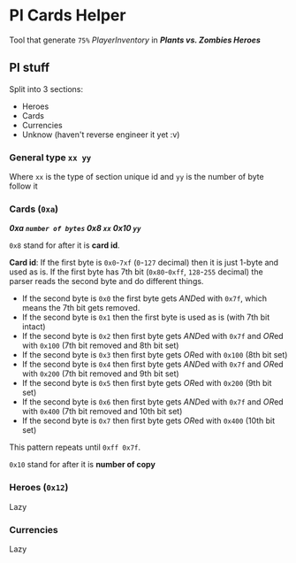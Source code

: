 # PI Cards Helper
Tool that generate `75%` *PlayerInventory* in ***Plants vs. Zombies Heroes***

## PI stuff
Split into 3 sections:
* Heroes
* Cards
* Currencies
* Unknow (haven't reverse engineer it yet :v)

### General type `xx yy`
Where `xx` is the type of section unique id and `yy` is the number of byte follow it

### Cards (`0xa`)

***0xa `number of bytes` 0x8 `xx` 0x10 `yy`***

`0x8` stand for after it is **card id**.

**Card id**:  If the first byte is `0x0`-`7xf` (`0`-`127` decimal) then it is just 1-byte and used as is. If the first byte has 7th bit (`0x80`-`0xff`, `128`-`255` decimal) the parser reads the second byte and do different things.
* If the second byte is `0x0` the first byte gets *AND*ed with `0x7f`, which means the 7th bit gets removed.
* If the second byte is `0x1` then the first byte is used as is (with 7th bit intact)
* If the second byte is `0x2` then first byte gets *AND*ed with `0x7f` and *OR*ed with `0x100` (7th bit removed and 8th bit set)
* If the second byte is `0x3` then first byte gets *OR*ed with `0x100` (8th bit set)
* If the second byte is `0x4` then first byte gets *AND*ed with `0x7f` and *OR*ed with `0x200` (7th bit removed and 9th bit set)
* If the second byte is `0x5` then first byte gets *OR*ed with `0x200` (9th bit set)
* If the second byte is `0x6` then first byte gets *AND*ed with `0x7f` and *OR*ed with `0x400` (7th bit removed and 10th bit set)
* If the second byte is `0x7` then first byte gets *OR*ed with `0x400` (10th bit set)

This pattern repeats until `0xff 0x7f`.

`0x10` stand for after it is **number of copy**

### Heroes (`0x12`)
Lazy

### Currencies
Lazy